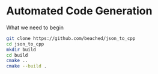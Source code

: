 # Automated Code Generation

What we need to begin
```bash
git clone https://github.com/beached/json_to_cpp 
cd json_to_cpp
mkdir build
cd build
cmake ..
cmake --build . 
```

